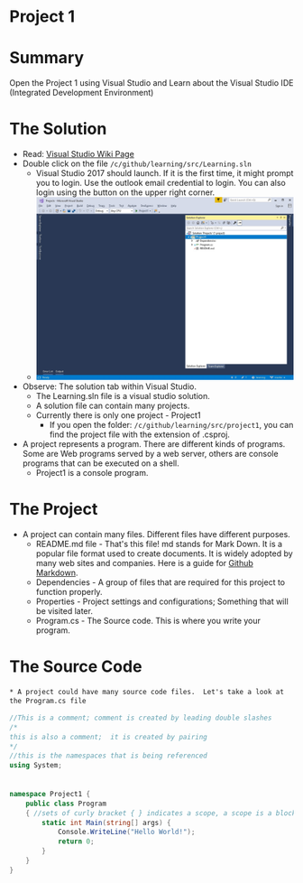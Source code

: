 # Project 1

# Summary
Open the Project 1 using Visual Studio and Learn about the Visual Studio IDE (Integrated Development Environment)

# The Solution
* Read: [Visual Studio Wiki Page](https://en.wikipedia.org/wiki/Microsoft_Visual_Studio)
* Double click on the file `/c/github/learning/src/Learning.sln`
    * Visual Studio 2017 should launch.  If it is the first time, it might prompt you to login.  Use the outlook email credential to login.  You can also login using the button on the upper right corner.
    * ![Figure 1: Visual Studio Solution](../../images/project1_solution.jpg)
* Observe: The solution tab within Visual Studio.
    * The Learning.sln file is a visual studio solution.
    * A solution file can contain many projects.
    * Currently there is only one project - Project1
        * If you open the folder: `/c/github/learning/src/project1`, you can find the project file with the extension of .csproj.
* A project represents a program.  There are different kinds of programs.  Some are Web programs served by a web server, others are console programs that can be executed on a shell.
    * Project1 is a console program.

# The Project
* A project can contain many files.  Different files have different purposes.
    * README.md file - That's this file!  md stands for Mark Down.  It is a popular file format used to create documents.  It is widely adopted by many web sites and companies.  Here is a guide for [Github Markdown](https://guides.github.com/features/mastering-markdown/).
    * Dependencies - A group of files that are required for this project to function properly.
    * Properties - Project settings and configurations;  Something that will be visited later.
    * Program.cs - The Source code.  This is where you write your program.  
    
# The Source Code
    * A project could have many source code files.  Let's take a look at the Program.cs file

```csharp
//This is a comment; comment is created by leading double slashes
/*
this is also a comment;  it is created by pairing
*/
//this is the namespaces that is being referenced
using System;


namespace Project1 {
    public class Program
    { //sets of curly bracket { } indicates a scope, a scope is a block of code.
        static int Main(string[] args) {
            Console.WriteLine("Hello World!");
            return 0;
        }
    }
}
```
